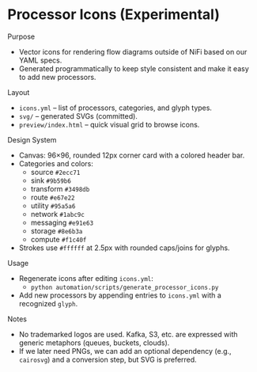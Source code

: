 Processor Icons (Experimental)
================================

Purpose
- Vector icons for rendering flow diagrams outside of NiFi based on our YAML specs.
- Generated programmatically to keep style consistent and make it easy to add new processors.

Layout
- `icons.yml` – list of processors, categories, and glyph types.
- `svg/` – generated SVGs (committed).
- `preview/index.html` – quick visual grid to browse icons.

Design System
- Canvas: 96×96, rounded 12px corner card with a colored header bar.
- Categories and colors:
  - source `#2ecc71`
  - sink `#9b59b6`
  - transform `#3498db`
  - route `#e67e22`
  - utility `#95a5a6`
  - network `#1abc9c`
  - messaging `#e91e63`
  - storage `#8e6b3a`
  - compute `#f1c40f`
- Strokes use `#ffffff` at 2.5px with rounded caps/joins for glyphs.

Usage
- Regenerate icons after editing `icons.yml`:
  - `python automation/scripts/generate_processor_icons.py`
- Add new processors by appending entries to `icons.yml` with a recognized `glyph`.

Notes
- No trademarked logos are used. Kafka, S3, etc. are expressed with generic metaphors (queues, buckets, clouds).
- If we later need PNGs, we can add an optional dependency (e.g., `cairosvg`) and a conversion step, but SVG is preferred.

